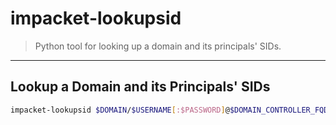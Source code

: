 # impacket-lookupsid

> Python tool for looking up a domain and its principals' SIDs.

---

## Lookup a Domain and its Principals' SIDs

```bash
impacket-lookupsid $DOMAIN/$USERNAME[:$PASSWORD]@$DOMAIN_CONTROLLER_FQDN_OR_IP
```

